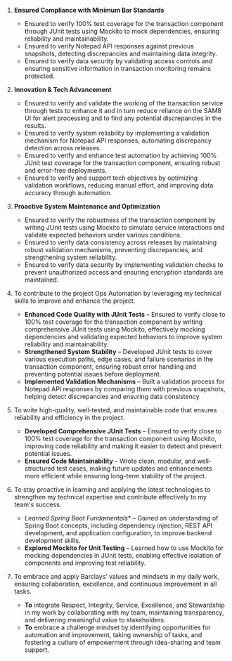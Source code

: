 
1. **Ensured Compliance with Minimum Bar Standards**  
   - Ensured to verify 100% test coverage for the transaction component through JUnit tests using Mockito to mock dependencies, ensuring reliability and maintainability.  
   - Ensured to verify Notepad API responses against previous snapshots, detecting discrepancies and maintaining data integrity.  
   - Ensured to verify data security by validating access controls and ensuring sensitive information in transaction monitoring remains protected.
     
2. **Innovation & Tech Advancement**  
   - Ensured to verify and validate the working of the transaction service through tests to enhance it and in turn reduce reliance on the SAM8 UI for alert processing and to find any potential discrepancies in the results.  
   - Ensured to verify system reliability by implementing a validation mechanism for Notepad API responses, automating discrepancy detection across releases.  
   - Ensured to verify and enhance test automation by achieving 100% JUnit test coverage for the transaction component, ensuring robust and error-free deployments.  
   - Ensured to verify and support tech objectives by optimizing validation workflows, reducing manual effort, and improving data accuracy through automation.
 
3. **Proactive System Maintenance and Optimization**  
   - Ensured to verify the robustness of the transaction component by writing JUnit tests using Mockito to simulate service interactions and validate expected behaviors under various conditions.  
   - Ensured to verify data consistency across releases by maintaining robust validation mechanisms, preventing discrepancies, and strengthening system reliability.  
   - Ensured to verify data security by implementing validation checks to prevent unauthorized access and ensuring encryption standards are maintained.
  
4. To contribute to the project Ops Automation by leveraging my technical skills to improve and enhance the project.
   - **Enhanced Code Quality with JUnit Tests** – Ensured to verify close to 100% test coverage for the transaction component by writing comprehensive JUnit tests using Mockito, effectively mocking dependencies and validating expected behaviors to improve system reliability and maintainability.
   - **Strengthened System Stability** – Developed JUnit tests to cover various execution paths, edge cases, and failure scenarios in the transaction component, ensuring robust error handling and preventing potential issues before deployment.
   - **Implemented Validation Mechanisms** – Built a validation process for Notepad API responses by comparing them with previous snapshots, helping detect discrepancies and ensuring data consistency
   
5. To write high-quality, well-tested, and maintainable code that ensures reliability and efficiency in the project.
   - **Developed Comprehensive JUnit Tests** – Ensured to verify close to 100% test coverage for the transaction component using Mockito, improving code reliability and making it easier to detect and prevent potential issues.
   - **Ensured Code Maintainability** – Wrote clean, modular, and well-structured test cases, making future updates and enhancements more efficient while ensuring long-term stability of the project.
     
6.  To stay proactive in learning and applying the latest technologies to strengthen my technical expertise and contribute effectively to my team's success.
    - *Learned Spring Boot Fundamentals** – Gained an understanding of Spring Boot concepts, including dependency injection, REST API development, and application configuration, to improve backend development skills.
    - **Explored Mockito for Unit Testing** – Learned how to use Mockito for mocking dependencies in JUnit tests, enabling effective isolation of components and improving test reliability.
    
7. To embrace and apply Barclays’ values and mindsets in my daily work, ensuring collaboration, excellence, and continuous improvement in all tasks.
   - **To** integrate Respect, Integrity, Service, Excellence, and Stewardship in my work by collaborating with my team, maintaining transparency, and delivering meaningful value to stakeholders.
   - **To** embrace a challenge mindset by identifying opportunities for automation and improvement, taking ownership of tasks, and fostering a culture of empowerment through idea-sharing and team support.
